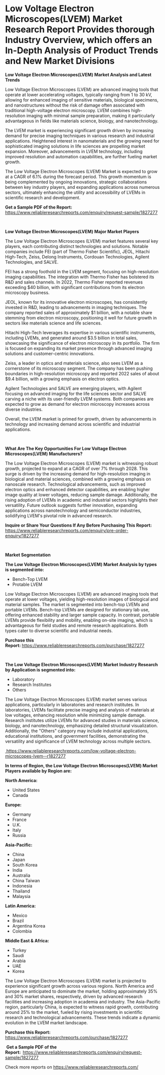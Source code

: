 <p><h1>Low Voltage Electron Microscopes(LVEM) Market Research Report Provides thorough Industry Overview, which offers an In-Depth Analysis of Product Trends and New Market Divisions</h1></p><p><strong>Low Voltage Electron Microscopes(LVEM) Market Analysis and Latest Trends</strong></p>
<p><p>Low Voltage Electron Microscopes (LVEM) are advanced imaging tools that operate at lower accelerating voltages, typically ranging from 1 to 30 kV, allowing for enhanced imaging of sensitive materials, biological specimens, and nanostructures without the risk of damage often associated with traditional high-voltage electron microscopy. LVEM combines high-resolution imaging with minimal sample preparation, making it particularly advantageous in fields like materials science, biology, and nanotechnology.</p><p>The LVEM market is experiencing significant growth driven by increasing demand for precise imaging techniques in various research and industrial applications. Heightened interest in nanomaterials and the growing need for sophisticated imaging solutions in life sciences are propelling market expansion. Moreover, advancements in LVEM technology, including improved resolution and automation capabilities, are further fueling market growth. </p><p>The Low Voltage Electron Microscopes (LVEM) Market is expected to grow at a CAGR of 6.1% during the forecast period. This growth momentum is being complemented by ongoing innovations, strategic collaborations between key industry players, and expanding applications across numerous sectors, ultimately enhancing the utility and accessibility of LVEMs in scientific research and development.</p></p>
<p><strong>Get a Sample PDF of the Report:&nbsp;</strong> <a href="https://www.reliableresearchreports.com/enquiry/request-sample/1827277?utm_campaign=3060&utm_medium=2&utm_source=Github&utm_content=ia&utm_term=12042025&utm_id=low-voltage-electron-microscopeslvem">https://www.reliableresearchreports.com/enquiry/request-sample/1827277</a></p>
<p>&nbsp;</p>
<p><strong>Low Voltage Electron Microscopes(LVEM) Major Market Players</strong></p>
<p><p>The Low Voltage Electron Microscopes (LVEM) market features several key players, each contributing distinct technologies and solutions. Notable companies include FEI (part of Thermo Fisher Scientific), JEOL, Hitachi High-Tech, Zeiss, Delong Instruments, Cordouan Technologies, Agilent Technologies, and SALVE. </p><p>FEI has a strong foothold in the LVEM segment, focusing on high-resolution imaging capabilities. The integration with Thermo Fisher has bolstered its R&D and sales channels. In 2022, Thermo Fisher reported revenues exceeding $40 billion, with significant contributions from its electron microscopy business.</p><p>JEOL, known for its innovative electron microscopes, has consistently invested in R&D, leading to advancements in imaging techniques. The company reported sales of approximately $1 billion, with a notable share stemming from electron microscopy, positioning it well for future growth in sectors like materials science and life sciences.</p><p>Hitachi High-Tech leverages its expertise in various scientific instruments, including LVEMs, and generated around $3.5 billion in total sales, showcasing the significance of electron microscopy in its portfolio. The firm is focused on expanding its market presence through advanced imaging solutions and customer-centric innovations.</p><p>Zeiss, a leader in optics and materials science, also sees LVEM as a cornerstone of its microscopy segment. The company has been pushing boundaries in high-resolution microscopy and reported 2022 sales of about $9.4 billion, with a growing emphasis on electron optics.</p><p>Agilent Technologies and SALVE are emerging players, with Agilent focusing on advanced imaging for the life sciences sector and SALVE carving a niche with its user-friendly LVEM systems. Both companies are expected to grow as demand for electron microscopy increases across diverse industries.</p><p>Overall, the LVEM market is primed for growth, driven by advancements in technology and increasing demand across scientific and industrial applications.</p></p>
<p>&nbsp;</p>
<p><strong>What Are The Key Opportunities For Low Voltage Electron Microscopes(LVEM) Manufacturers?</strong></p>
<p><p>The Low Voltage Electron Microscopes (LVEM) market is witnessing robust growth, projected to expand at a CAGR of over 7% through 2028. This surge is driven by the increasing demand for high-resolution imaging in biological and material sciences, combined with a growing emphasis on nanoscale research. Technological advancements, such as improved electron optics and enhanced detector capabilities, are enabling higher image quality at lower voltages, reducing sample damage. Additionally, the rising adoption of LVEMs in academic and industrial sectors highlights their versatility. Future outlook suggests further innovation, expanding applications across nanotechnology and semiconductor industries, solidifying LVEM's pivotal role in advanced research.</p></p>
<p><strong>Inquire or Share Your Questions If Any Before Purchasing This Report:</strong> <a href="https://www.reliableresearchreports.com/enquiry/pre-order-enquiry/1827277?utm_campaign=3060&utm_medium=2&utm_source=Github&utm_content=ia&utm_term=12042025&utm_id=low-voltage-electron-microscopeslvem">https://www.reliableresearchreports.com/enquiry/pre-order-enquiry/1827277</a></p>
<p>&nbsp;</p>
<p><strong>Market Segmentation</strong></p>
<p><strong>The Low Voltage Electron Microscopes(LVEM) Market Analysis by types is segmented into:</strong></p>
<p><ul><li>Bench-Top LVEM</li><li>Protable LVEM</li></ul></p>
<p><p>Low Voltage Electron Microscopes (LVEM) are advanced imaging tools that operate at lower voltages, yielding high-resolution images of biological and material samples. The market is segmented into bench-top LVEMs and portable LVEMs. Bench-top LVEMs are designed for stationary lab use, offering enhanced stability and larger sample capacity. In contrast, portable LVEMs provide flexibility and mobility, enabling on-site imaging, which is advantageous for field studies and remote research applications. Both types cater to diverse scientific and industrial needs.</p></p>
<p><strong>Purchase this Report:&nbsp;</strong><a href="https://www.reliableresearchreports.com/purchase/1827277?utm_campaign=3060&utm_medium=2&utm_source=Github&utm_content=ia&utm_term=12042025&utm_id=low-voltage-electron-microscopeslvem">https://www.reliableresearchreports.com/purchase/1827277</a></p>
<p>&nbsp;</p>
<p><strong>The Low Voltage Electron Microscopes(LVEM) Market Industry Research by Application is segmented into:</strong></p>
<p><ul><li>Laboratory</li><li>Research Institutes</li><li>Others</li></ul></p>
<p><p>The Low Voltage Electron Microscopes (LVEM) market serves various applications, particularly in laboratories and research institutes. In laboratories, LVEMs facilitate precise imaging and analysis of materials at low voltages, enhancing resolution while minimizing sample damage. Research institutes utilize LVEMs for advanced studies in materials science, biology, and nanotechnology, emphasizing detailed structural visualization. Additionally, the "Others" category may include industrial applications, educational institutions, and government facilities, demonstrating the versatility and significance of LVEM technology across multiple sectors.</p></p>
<p><a href="https://www.reliableresearchreports.com/low-voltage-electron-microscopes-lvem--r1827277?utm_campaign=3060&utm_medium=2&utm_source=Github&utm_content=ia&utm_term=12042025&utm_id=low-voltage-electron-microscopeslvem">&nbsp;https://www.reliableresearchreports.com/low-voltage-electron-microscopes-lvem--r1827277</a></p>
<p><strong>In terms of Region, the Low Voltage Electron Microscopes(LVEM) Market Players available by Region are:</strong></p>
<p>
    <p> <strong> North America: </strong>
        <ul>
            <li>United States</li>
            <li>Canada</li>
        </ul>
        </p> 
    <p> <strong> Europe: </strong>
        <ul>
            <li>Germany</li>
            <li>France</li>
            <li>U.K.</li>
            <li>Italy</li>
            <li>Russia</li>
        </ul>
        </p> 
    <p> <strong> Asia-Pacific: </strong>
        <ul>
            <li>China</li>
            <li>Japan</li>
            <li>South Korea</li>
            <li>India</li>
            <li>Australia</li>
            <li>China Taiwan</li>
            <li>Indonesia</li>
            <li>Thailand</li>
            <li>Malaysia</li>
        </ul>
        </p> 
    <p> <strong> Latin America: </strong>
        <ul>
            <li>Mexico</li>
            <li>Brazil</li>
            <li>Argentina Korea</li>
            <li>Colombia</li>
        </ul>
        </p> 
    <p> <strong> Middle East & Africa: </strong>
        <ul>
            <li>Turkey</li>
            <li>Saudi</li>
            <li>Arabia</li>
            <li>UAE</li>
            <li>Korea</li>
        </ul>
    </p>
    </p>
<p><p>The Low Voltage Electron Microscopes (LVEM) market is projected to experience significant growth across various regions. North America and Europe are anticipated to dominate the market, holding approximately 35% and 30% market shares, respectively, driven by advanced research facilities and increasing adoption in academia and industry. The Asia-Pacific region, particularly China, is expected to witness rapid growth, contributing around 25% to the market, fueled by rising investments in scientific research and technological advancements. These trends indicate a dynamic evolution in the LVEM market landscape.</p></p>
<p><strong>Purchase this Report: </strong><a href="https://www.reliableresearchreports.com/purchase/1827277?utm_campaign=3060&utm_medium=2&utm_source=Github&utm_content=ia&utm_term=12042025&utm_id=low-voltage-electron-microscopeslvem">https://www.reliableresearchreports.com/purchase/1827277</a></p>
<p>&nbsp;<strong>Get a Sample PDF of the Report:&nbsp;&nbsp;</strong><a href="https://www.reliableresearchreports.com/enquiry/request-sample/1827277?utm_campaign=3060&utm_medium=2&utm_source=Github&utm_content=ia&utm_term=12042025&utm_id=low-voltage-electron-microscopeslvem">https://www.reliableresearchreports.com/enquiry/request-sample/1827277</a></p>
<p><strong></strong></p>
<p>Check more reports on <a href="https://www.reliableresearchreports.com/?utm_campaign=3060&utm_medium=2&utm_source=Github&utm_content=ia&utm_term=12042025&utm_id=low-voltage-electron-microscopeslvem">https://www.reliableresearchreports.com/</a></p>